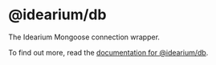 # @idearium/db

The Idearium Mongoose connection wrapper.

To find out more, read the [documentation for @idearium/db](https://idearium.github.io/idearium-lib/docs/db).
